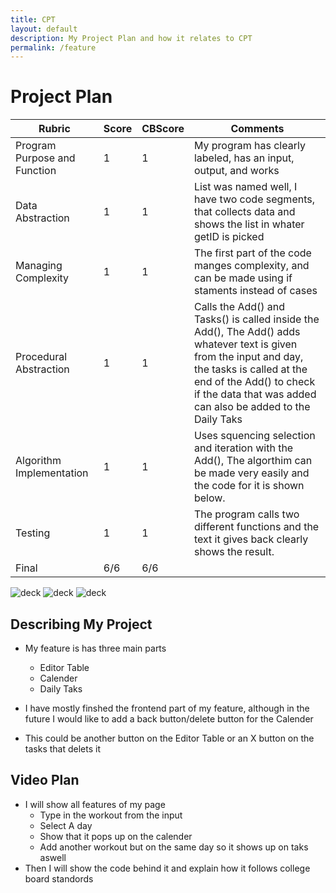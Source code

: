 ```yaml
---
title: CPT
layout: default
description: My Project Plan and how it relates to CPT
permalink: /feature
---
```




# Project Plan

| Rubric | Score | CBScore | Comments |
| --- | --- | --- | --- |
| Program Purpose and Function | 1 | 1 | My program has clearly labeled, has an input, output, and works |
| Data Abstraction | 1 | 1 | List was named well, I have two code segments, that collects data and shows the list in whater getID is picked |
| Managing Complexity | 1 | 1 | The first part of the code manges complexity, and can be made using if staments instead of cases |
| Procedural Abstraction | 1 | 1 | Calls the Add() and Tasks() is called inside the Add(), The Add() adds whatever text is given from the input and day, the tasks is called at the end of the Add() to check if the data that was added can also be added to the Daily Taks |
| Algorithm Implementation | 1 | 1 | Uses squencing selection and iteration with the Add(), The algorthim can be made very easily and the code for it is shown below.
| Testing | 1 | 1 | The program calls two different functions and the text it gives back clearly shows the result. |
| Final | 6/6 | 6/6 | |

![deck]({{site.baseurl}}/images/cal.png)
![deck]({{site.baseurl}}/images/Add().png)
![deck]({{site.baseurl}}/images/tasks().png)

## Describing My Project

- My feature is has three main parts
    - Editor Table
    - Calender
    - Daily Taks

- I have mostly finshed the frontend part of my feature, although in the future I would like to add a back button/delete button for the Calender
- This could be another button on the Editor Table or an X button on the tasks that delets it

## Video Plan
- I will show all features of my page
    - Type in the workout from the input
    - Select A day
    - Show that it pops up on the calender
    - Add another workout but on the same day so it shows up on taks aswell
- Then I will show the code behind it and explain how it follows college board standords